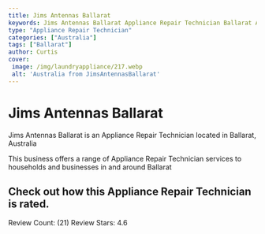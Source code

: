 ```yaml
---
title: Jims Antennas Ballarat
keywords: Jims Antennas Ballarat Appliance Repair Technician Ballarat Australia 
type: "Appliance Repair Technician"
categories: ["Australia"]
tags: ["Ballarat"]
author: Curtis
cover:
 image: /img/laundryappliance/217.webp
 alt: 'Australia from JimsAntennasBallarat'
---
```


# Jims Antennas Ballarat
Jims Antennas Ballarat is an Appliance Repair Technician located in Ballarat, Australia

This business offers a range of Appliance Repair Technician services to households and businesses in and around Ballarat

## Check out how this Appliance Repair Technician is rated.
Review Count: (21)
Review Stars: 4.6
